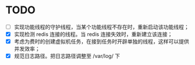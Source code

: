# TODO

- [ ] 实现功能线程的守护线程，当某个功能线程不存在时，重新启动该功能线程；
- [x] 实现检测 redis 连接的线程。当 redis 连接失效时，重新建立该连接；
- [x] 考虑为费时的创建虚拟机任务，在接到任务时开辟单独的线程，这样可以提供并发效率；
- [x] 规范日志路径。把日志路径调整至 /var/log/ 下
